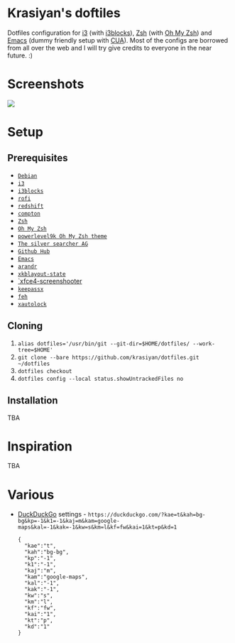 # Krasiyan's doftiles

Dotfiles configuration for [i3](https://github.com/i3/i3) (with [i3blocks](https://github.com/vivien/i3blocks)), [Zsh](http://www.zsh.org/) (with [Oh My Zsh](https://github.com/robbyrussell/oh-my-zsh)) and [Emacs](https://www.gnu.org/software/emacs/) (dummy friendly setup with [CUA](https://www.emacswiki.org/emacs/CuaMode)).
Most of the configs are borrowed from all over the web and I will try give credits to everyone in the near future. :)

# Screenshots

![](http://i.imgur.com/LFm0sFz.png)

# Setup

## Prerequisites

- [`Debian`](https://www.debian.org/)
- [`i3`](https://github.com/i3/i3)
- [`i3blocks`](https://github.com/vivien/i3blocks)
- [`rofi`](https://github.com/DaveDavenport/rofi)
- [`redshift`](https://github.com/jonls/redshift)
- [`compton`](https://github.com/chjj/compton)
- [`Zsh`](http://www.zsh.org/)
- [`Oh My Zsh`](https://github.com/robbyrussell/oh-my-zsh)
- [`powerlevel9k Oh My Zsh theme`](https://github.com/bhilburn/powerlevel9k)
- [`The silver searcher AG`](https://github.com/ggreer/the_silver_searcher)
- [`Github Hub`](https://hub.github.com/)
- [`Emacs`](https://www.gnu.org/software/emacs/)
- [`arandr`](https://christian.amsuess.com/tools/arandr/)
- [`xkblayout-state`](https://github.com/nonpop/xkblayout-state)
- [`xfce4-screenshooter](http://goodies.xfce.org/projects/applications/xfce4-screenshooter)
- [`keepassx`](https://www.keepassx.org/)
- [`feh`](https://feh.finalrewind.org/)
- [`xautolock`](https://linux.die.net/man/1/xautolock)

## Cloning

1. `alias dotfiles='/usr/bin/git --git-dir=$HOME/dotfiles/ --work-tree=$HOME'`
3. `git clone --bare https://github.com/krasiyan/dotfiles.git ~/dotfiles`
4. `dotfiles checkout`
5. `dotfiles config --local status.showUntrackedFiles no`

## Installation

TBA

# Inspiration

TBA

# Various

- [DuckDuckGo](http://duckduckgo.com) settings - `https://duckduckgo.com/?kae=t&kah=bg-bg&kp=-1&k1=-1&kaj=m&kam=google-maps&kal=-1&kak=-1&kw=s&km=l&kf=fw&kai=1&kt=p&kd=1`

  ```
  {
    "kae":"t",
    "kah":"bg-bg",
    "kp":"-1",
    "k1":"-1",
    "kaj":"m",
    "kam":"google-maps",
    "kal":"-1",
    "kak":"-1",
    "kw":"s",
    "km":"l",
    "kf":"fw",
    "kai":"1",
    "kt":"p",
    "kd":"1"
  }
  ```
